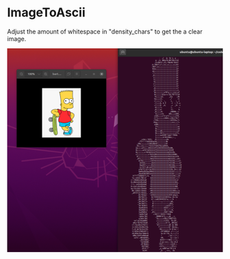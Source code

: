 # ImageToAscii
Adjust the amount of whitespace in "density_chars" to get the a clear image.

![alt text](images/image_to_ascii_demo.png?raw=true)
